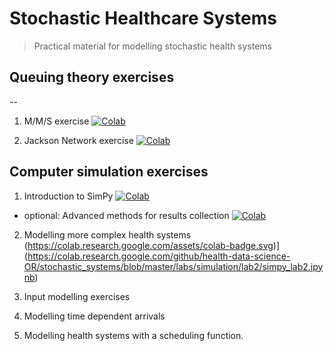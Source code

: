 # Stochastic Healthcare Systems

> Practical material for modelling stochastic health systems


## Queuing theory exercises
--
1. M/M/S exercise  [![Colab](https://colab.research.google.com/assets/colab-badge.svg)](https://colab.research.google.com/github/health-data-science-OR/stochastic_systems/blob/master/labs/queuing/qt_lab_mms.ipynb)

2. Jackson Network exercise [![Colab](https://colab.research.google.com/assets/colab-badge.svg)](https://colab.research.google.com/github/health-data-science-OR/stochastic_systems/blob/master/labs/queuing/qt_lab_jackson_networks.ipynb)

## Computer simulation exercises

1. Introduction to SimPy [![Colab](https://colab.research.google.com/assets/colab-badge.svg)](https://colab.research.google.com/github/health-data-science-OR/stochastic_systems/blob/master/labs/simulation/lab1/simulation_lab1_STUDENT.ipynb)
* optional: Advanced methods for results collection [![Colab](https://colab.research.google.com/assets/colab-badge.svg)](https://colab.research.google.com/github/health-data-science-OR/stochastic_systems/blob/master/labs/simulation/lab1/advanced_results_collection.ipynb)

2. Modelling more complex health systems (https://colab.research.google.com/assets/colab-badge.svg)](https://colab.research.google.com/github/health-data-science-OR/stochastic_systems/blob/master/labs/simulation/lab2/simpy_lab2.ipynb)

2. Input modelling exercises

3. Modelling time dependent arrivals

4. Modelling health systems with a scheduling function.
